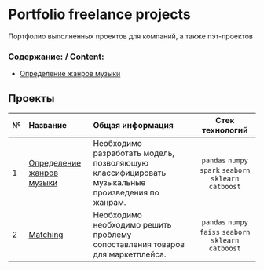# Portfolio freelance projects

Портфолио выполненных проектов для компаний, а также пэт-проектов

### Содержание: / Content:

   - [Определение жанров музыки](Music%20jenres)



## Проекты

|№| Название | Общая информация | Стек технологий |
|:---|:-------------------|:----------------------------------------------------------|:-----------:|
|1  |[Определение жанров музыки](01-Music_jenre)|Необходимо разработать модель, позволяющую классифицировать музыкальные произведения по жанрам.|`pandas` `numpy`  `spark` `seaborn` `sklearn` `catboost` |
|2  |[Matching](02-Matching)|Необходимо необходимо решить проблему сопоставления товаров для маркетплейса.|`pandas` `numpy`  `faiss` `seaborn` `sklearn` `catboost` |

